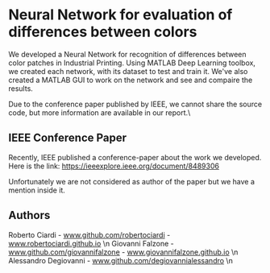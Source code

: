 # Neural Network for evaluation of differences between colors

We developed a Neural Network for recognition of differences between color patches in Industrial Printing. Using MATLAB Deep Learning toolbox, we created each network, with its dataset to test and train it. We've also created a MATLAB GUI to work on the network and see and compaire the results.

Due to the conference paper published by IEEE, we cannot share the source code, but more information are available in our report.\

## IEEE Conference Paper
Recently, IEEE published a conference-paper about the work we developed.\
Here is the link: https://ieeexplore.ieee.org/document/8489306

Unfortunately we are not considered as author of the paper but we have a mention inside it.

## Authors
Roberto Ciardi - www.github.com/robertociardi - www.robertociardi.github.io \n
Giovanni Falzone - www.github.com/giovannifalzone - www.giovannifalzone.github.io \n
Alessandro Degiovanni - www.github.com/degiovannialessandro \n

